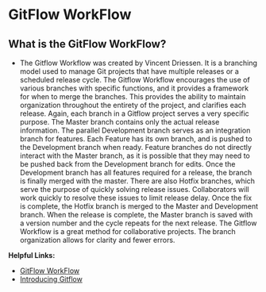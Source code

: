 # GitFlow WorkFlow
## What is the GitFlow WorkFlow?

- The Gitflow Workflow was created by Vincent Driessen.  It is a branching model used to manage Git projects that have multiple releases or a scheduled release cycle. The Gitflow Workflow encourages the use of various branches with specific functions, and it provides a framework for when to merge the branches. This provides the ability to maintain organization throughout the entirety of the project, and clarifies each release. Again, each branch in a Gitflow project serves a very specific purpose. The Master branch contains only the actual release information. The parallel Development branch serves as an integration branch for features. Each Feature has its own branch, and is pushed to the Development branch when ready. Feature branches do not directly interact with the Master branch, as it is possible that they may need to be pushed back from the Development branch for edits. Once the Development branch has all features required for a release, the branch is finally merged with the master. There are also Hotfix branches, which serve the purpose of quickly solving release issues. Collaborators will work quickly to resolve these issues to limit release delay. Once the fix is complete, the Hotfix branch is merged to the Master and Development branch. When the release is complete, the Master branch is saved with a version number and the cycle repeats for the next release. The Gitflow Workflow is a great method for collaborative projects. The branch organization allows for clarity and fewer errors. 


**Helpful Links:**
- [GitFlow WorkFlow](https://www.atlassian.com/git/tutorials/comparing-workflows/gitflow-workflow#:~:text=The%20overall%20flow%20of%20Gitflow%20is:%201%20A,branch%20is%20created%20from%20master%20More%20items...)
- [Introducing Gitflow](https://datasift.github.io/gitflow/IntroducingGitFlow.html)

